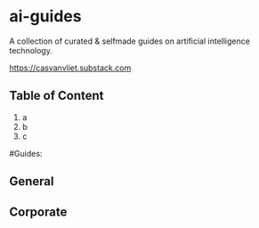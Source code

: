 # ai-guides

A collection of curated & selfmade guides on artificial intelligence technology.

https://casvanvliet.substack.com

## Table of Content

1. a
2. b
3. c
   
#Guides:
## General
## Corporate
